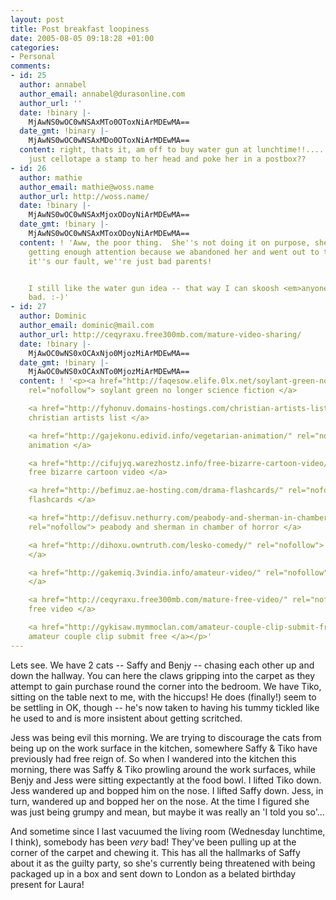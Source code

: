 ```yaml
---
layout: post
title: Post breakfast loopiness
date: 2005-08-05 09:18:28 +01:00
categories:
- Personal
comments:
- id: 25
  author: annabel
  author_email: annabel@durasonline.com
  author_url: ''
  date: !binary |-
    MjAwNS0wOC0wNSAxMTo0OToxNiArMDEwMA==
  date_gmt: !binary |-
    MjAwNS0wOC0wNSAxMDo0OToxNiArMDEwMA==
  content: right, thats it, am off to buy water gun at lunchtime!!.... or we could
    just cellotape a stamp to her head and poke her in a postbox??
- id: 26
  author: mathie
  author_email: mathie@woss.name
  author_url: http://woss.name/
  date: !binary |-
    MjAwNS0wOC0wNSAxMjoxODoyNiArMDEwMA==
  date_gmt: !binary |-
    MjAwNS0wOC0wNSAxMToxODoyNiArMDEwMA==
  content: ! 'Aww, the poor thing.  She''s not doing it on purpose, she''s just not
    getting enough attention because we abandoned her and went out to the pub.  Really
    it''s our fault, we''re just bad parents!


    I still like the water gun idea -- that way I can skoosh <em>anyone</em> being
    bad. :-)'
- id: 27
  author: Dominic
  author_email: dominic@mail.com
  author_url: http://ceqyraxu.free300mb.com/mature-video-sharing/
  date: !binary |-
    MjAwOC0wNS0xOCAxNjo0MjozMiArMDEwMA==
  date_gmt: !binary |-
    MjAwOC0wNS0xOCAxNTo0MjozMiArMDEwMA==
  content: ! '<p><a href="http://faqesow.elife.0lx.net/soylant-green-no-longer-science-fiction/"
    rel="nofollow"> soylant green no longer science fiction </a>

    <a href="http://fyhonuv.domains-hostings.com/christian-artists-list/" rel="nofollow">
    christian artists list </a>

    <a href="http://gajekonu.edivid.info/vegetarian-animation/" rel="nofollow"> vegetarian
    animation </a>

    <a href="http://cifujyq.warezhostz.info/free-bizarre-cartoon-video/" rel="nofollow">
    free bizarre cartoon video </a>

    <a href="http://befimuz.ae-hosting.com/drama-flashcards/" rel="nofollow"> drama
    flashcards </a>

    <a href="http://defisuv.nethurry.com/peabody-and-sherman-in-chamber-of-horror/"
    rel="nofollow"> peabody and sherman in chamber of horror </a>

    <a href="http://dihoxu.owntruth.com/lesko-comedy/" rel="nofollow"> lesko comedy
    </a>

    <a href="http://gakemiq.3vindia.info/amateur-video/" rel="nofollow"> amateur video
    </a>

    <a href="http://ceqyraxu.free300mb.com/mature-free-video/" rel="nofollow"> mature
    free video </a>

    <a href="http://gykisaw.mymmoclan.com/amateur-couple-clip-submit-free/" rel="nofollow">
    amateur couple clip submit free </a></p>'
---
```

Lets see.  We have 2 cats -- Saffy and Benjy -- chasing each other up and down the hallway.  You can here the claws gripping into the carpet as they attempt to gain purchase round the corner into the bedroom.  We have Tiko, sitting on the table next to me, with the hiccups!  He does (finally!) seem to be settling in OK, though -- he's now taken to having his tummy tickled like he used to and is more insistent about getting scritched.

Jess was being evil this morning.  We are trying to discourage the cats from being up on the work surface in the kitchen, somewhere Saffy & Tiko have previously had free reign of.  So when I wandered into the kitchen this morning, there was Saffy & Tiko prowling around the work surfaces, while Benjy and Jess were sitting expectantly at the food bowl.  I lifted Tiko down.  Jess wandered up and bopped him on the nose.  I lifted Saffy down.  Jess, in turn, wandered up and bopped her on the nose.  At the time I figured she was just being grumpy and mean, but maybe it was really an 'I told you so'...

And sometime since I last vacuumed the living room (Wednesday lunchtime, I think), somebody has been <em>very</em> bad!  They've been pulling up at the corner of the carpet and chewing it.  This has all the hallmarks of Saffy about it as the guilty party, so she's currently being threatened with being packaged up in a box and sent down to London as a belated birthday present for Laura!
